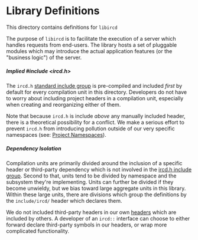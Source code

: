 # Library Definitions

This directory contains definitions for `libircd`

The purpose of `libircd` is to facilitate the execution of a server which
handles requests from end-users. The library hosts a set of pluggable modules
which may introduce the actual application features (or the "business logic")
of the server.

##### Implied #include <ircd.h>

The `ircd.h` [standard include group](../include/ircd#what-to-include)
is pre-compiled and included *first* by default for every compilation unit in
this directory. Developers do not have to worry about including project headers
in a compilation unit, especially when creating and reorganizing either of them.

Note that because `ircd.h` is include _above_ any manually included header,
there is a theoretical possibility for a conflict. We make a serious effort
to prevent `ircd.h` from introducing pollution outside of our very specific
namespaces (see: [Project Namespaces](../include/ircd#project-namespaces)).

##### Dependency Isolation

Compilation units are primarily divided around the inclusion of a specific
header or third-party dependency which is not involved in the
[ircd.h include group](../include/ircd#what-to-include). Second to that, units
tend to be divided by namespace and the subsystem they're implementing. Units
can further be divided if they become unwieldy, but we bias toward large aggregate
units in this library. Within these large units, there are divisions which group
the definitions by the `include/ircd/` header which declares them.

We do not included third-party headers in our own [headers](../include/ircd)
which are included by others. A developer of an `ircd::` interface can choose
to either forward declare third-party symbols in our headers, or wrap more
complicated functionality.
